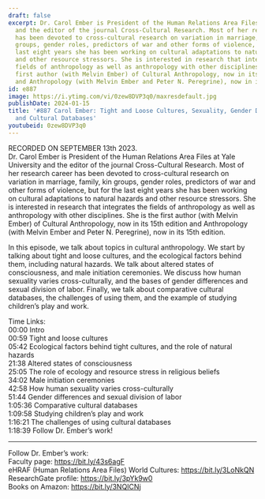 ```yaml
---
draft: false
excerpt: Dr. Carol Ember is President of the Human Relations Area Files at Yale University
  and the editor of the journal Cross-Cultural Research. Most of her research career
  has been devoted to cross-cultural research on variation in marriage, family, kin
  groups, gender roles, predictors of war and other forms of violence, but for the
  last eight years she has been working on cultural adaptations to natural hazards
  and other resource stressors. She is interested in research that integrates the
  fields of anthropology as well as anthropology with other disciplines. She is the
  first author (with Melvin Ember) of Cultural Anthropology, now in its 15th edition
  and Anthropology (with Melvin Ember and Peter N. Peregrine), now in its 15th edition.
id: e887
image: https://i.ytimg.com/vi/0zew8DVP3q0/maxresdefault.jpg
publishDate: 2024-01-15
title: '#887 Carol Ember: Tight and Loose Cultures, Sexuality, Gender Differences,
  and Cultural Databases'
youtubeid: 0zew8DVP3q0
---
```

RECORDED ON SEPTEMBER 13th 2023.  
Dr. Carol Ember is President of the Human Relations Area Files at Yale University and the editor of the journal Cross-Cultural Research. Most of her research career has been devoted to cross-cultural research on variation in marriage, family, kin groups, gender roles, predictors of war and other forms of violence, but for the last eight years she has been working on cultural adaptations to natural hazards and other resource stressors. She is interested in research that integrates the fields of anthropology as well as anthropology with other disciplines. She is the first author (with Melvin Ember) of Cultural Anthropology, now in its 15th edition and Anthropology (with Melvin Ember and Peter N. Peregrine), now in its 15th edition.

In this episode, we talk about topics in cultural anthropology. We start by talking about tight and loose cultures, and the ecological factors behind them, including natural hazards. We talk about altered states of consciousness, and male initiation ceremonies. We discuss how human sexuality varies cross-culturally, and the bases of gender differences and sexual division of labor. Finally, we talk about comparative cultural databases, the challenges of using them, and the example of studying children’s play and work.

Time Links:  
00:00  Intro  
00:59  Tight and loose cultures  
05:42  Ecological factors behind tight cultures, and the role of natural hazards  
21:38  Altered states of consciousness  
25:05  The role of ecology and resource stress in religious beliefs  
34:02  Male initiation ceremonies  
42:58  How human sexuality varies cross-culturally  
51:44  Gender differences and sexual division of labor  
1:05:36  Comparative cultural databases  
1:09:58  Studying children’s play and work  
1:16:21  The challenges of using cultural databases  
1:18:39  Follow Dr. Ember’s work!

---

Follow Dr. Ember’s work:  
Faculty page: https://bit.ly/43s6agF  
eHRAF (Human Relations Area Files) World Cultures: https://bit.ly/3LoNkQN  
ResearchGate profile: https://bit.ly/3pYk9w0  
Books on Amazon: https://bit.ly/3NQICNj
